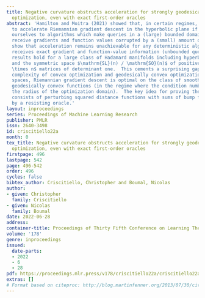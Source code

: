 ```yaml
---
title: Negative curvature obstructs acceleration for strongly geodesically convex
  optimization, even with exact first-order oracles
abstract: 'Hamilton and Moitra (2021) showed that, in certain regimes, it is not possible
  to accelerate Riemannian gradient descent in the hyperbolic plane if we restrict
  ourselves to algorithms which make queries in a (large) bounded domain and which
  receive gradients and function values corrupted by a (small) amount of noise.  We
  show that acceleration remains unachievable for any deterministic algorithm which
  receives exact gradient and function-value information (unbounded queries, no noise).  Our
  results hold for a large class of Hadamard manifolds including hyperbolic spaces
  and the symmetric space $\mathrm{SL}(n) / \mathrm{SO}(n)$ of positive definite $n
  \times n$ matrices of determinant one.  This cements a surprising gap between the
  complexity of convex optimization and geodesically convex optimization: for hyperbolic
  spaces, Riemannian gradient descent is optimal on the class of smooth and strongly
  geodesically convex functions (in the regime where the condition number scales with
  the radius of the optimization domain).  The key idea for proving the lower bound
  consists of perturbing squared distance functions with sums of bump functions chosen
  by a resisting oracle.'
layout: inproceedings
series: Proceedings of Machine Learning Research
publisher: PMLR
issn: 2640-3498
id: criscitiello22a
month: 0
tex_title: Negative curvature obstructs acceleration for strongly geodesically convex
  optimization, even with exact first-order oracles
firstpage: 496
lastpage: 542
page: 496-542
order: 496
cycles: false
bibtex_author: Criscitiello, Christopher and Boumal, Nicolas
author:
- given: Christopher
  family: Criscitiello
- given: Nicolas
  family: Boumal
date: 2022-06-28
address:
container-title: Proceedings of Thirty Fifth Conference on Learning Theory
volume: '178'
genre: inproceedings
issued:
  date-parts:
  - 2022
  - 6
  - 28
pdf: https://proceedings.mlr.press/v178/criscitiello22a/criscitiello22a.pdf
extras: []
# Format based on citeproc: http://blog.martinfenner.org/2013/07/30/citeproc-yaml-for-bibliographies/
---
```

